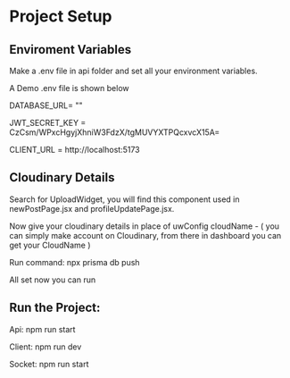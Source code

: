 # Project Setup

## Enviroment Variables

Make a .env file in api folder and set all your environment variables.

A Demo .env file is shown below

DATABASE_URL= ""

JWT_SECRET_KEY = CzCsm/WPxcHgyjXhniW3FdzX/tgMUVYXTPQcxvcX15A=

CLIENT_URL = http://localhost:5173

## Cloudinary Details

Search for UploadWidget, you will find this component used in newPostPage.jsx and profileUpdatePage.jsx.

Now give your cloudinary details in place of uwConfig cloudName - ( you can simply make account on Cloudinary, from there in dashboard you can get your CloudName )

Run command:
npx prisma db push

All set now you can run 

## Run the Project:

Api: 
npm run start

Client:
npm run dev

Socket:
npm run start
